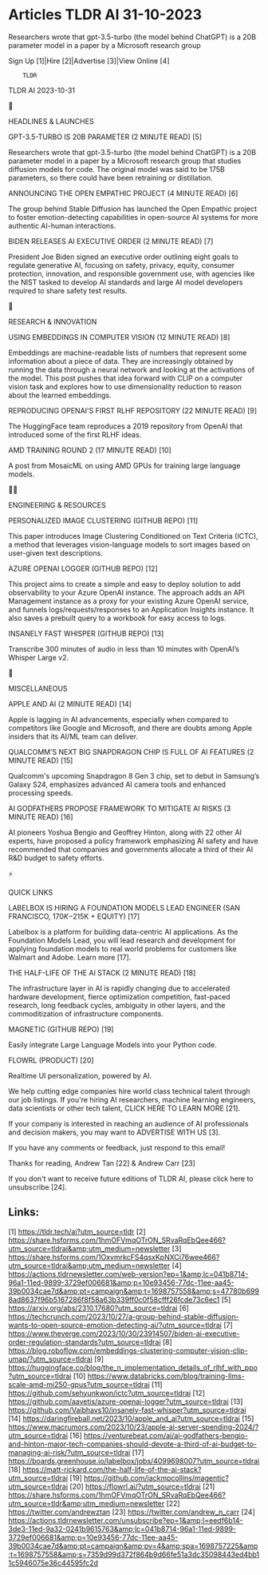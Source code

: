 # Articles TLDR AI 31-10-2023

Researchers wrote that gpt-3.5-turbo (the model behind ChatGPT) is a
20B parameter model in a paper by a Microsoft research group  

Sign Up [1]|Hire [2]|Advertise [3]|View Online [4] 

		TLDR 

TLDR AI 2023-10-31

🚀 

HEADLINES & LAUNCHES

 GPT-3.5-TURBO IS 20B PARAMETER (2 MINUTE READ) [5] 

 Researchers wrote that gpt-3.5-turbo (the model behind ChatGPT) is a
20B parameter model in a paper by a Microsoft research group that
studies diffusion models for code. The original model was said to be
175B parameters, so there could have been retraining or distillation. 

 ANNOUNCING THE OPEN EMPATHIC PROJECT (4 MINUTE READ) [6] 

 The group behind Stable Diffusion has launched the Open Empathic
project to foster emotion-detecting capabilities in open-source AI
systems for more authentic AI-human interactions. 

 BIDEN RELEASES AI EXECUTIVE ORDER (2 MINUTE READ) [7] 

 President Joe Biden signed an executive order outlining eight goals
to regulate generative AI, focusing on safety, privacy, equity,
consumer protection, innovation, and responsible government use, with
agencies like the NIST tasked to develop AI standards and large AI
model developers required to share safety test results. 

🧠 

RESEARCH & INNOVATION

 USING EMBEDDINGS IN COMPUTER VISION (12 MINUTE READ) [8] 

 Embeddings are machine-readable lists of numbers that represent some
information about a piece of data. They are increasingly obtained by
running the data through a neural network and looking at the
activations of the model. This post pushes that idea forward with CLIP
on a computer vision task and explores how to use dimensionality
reduction to reason about the learned embeddings. 

 REPRODUCING OPENAI'S FIRST RLHF REPOSITORY (22 MINUTE READ) [9] 

 The HuggingFace team reproduces a 2019 repository from OpenAI that
introduced some of the first RLHF ideas. 

 AMD TRAINING ROUND 2 (17 MINUTE READ) [10] 

 A post from MosaicML on using AMD GPUs for training large language
models. 

🧑‍💻 

ENGINEERING & RESOURCES

 PERSONALIZED IMAGE CLUSTERING (GITHUB REPO) [11] 

 This paper introduces Image Clustering Conditioned on Text Criteria
(IC⁠TC), a method that leverages vision-language models to sort
images based on user-given text descriptions. 

 AZURE OPENAI LOGGER (GITHUB REPO) [12] 

 This project aims to create a simple and easy to deploy solution to
add observability to your Azure OpenAI instance. The approach adds an
API Management instance as a proxy for your existing Azure OpenAI
service, and funnels logs/requests/responses to an Application
Insights instance. It also saves a prebuilt query to a workbook for
easy access to logs. 

 INSANELY FAST WHISPER (GITHUB REPO) [13] 

 Transcribe 300 minutes of audio in less than 10 minutes with
OpenAI’s Whisper Large v2. 

🎁 

MISCELLANEOUS

 APPLE AND AI (2 MINUTE READ) [14] 

 Apple is lagging in AI advancements, especially when compared to
competitors like Google and Microsoft, and there are doubts among
Apple insiders that its AI/ML team can deliver. 

 QUALCOMM’S NEXT BIG SNAPDRAGON CHIP IS FULL OF AI FEATURES (2
MINUTE READ) [15] 

 Qualcomm's upcoming Snapdragon 8 Gen 3 chip, set to debut in
Samsung’s Galaxy S24, emphasizes advanced AI camera tools and
enhanced processing speeds. 

 AI GODFATHERS PROPOSE FRAMEWORK TO MITIGATE AI RISKS (3 MINUTE READ)
[16] 

 AI pioneers Yoshua Bengio and Geoffrey Hinton, along with 22 other AI
experts, have proposed a policy framework emphasizing AI safety and
have recommended that companies and governments allocate a third of
their AI R&D budget to safety efforts. 

⚡ 

QUICK LINKS

 LABELBOX IS HIRING A FOUNDATION MODELS LEAD ENGINEER (SAN FRANCISCO,
$170K-$215K + EQUITY) [17] 

 Labelbox is a platform for building data-centric AI applications. As
the Foundation Models Lead, you will lead research and development for
applying foundation models to real world problems for customers like
Walmart and Adobe. Learn more [17].

 THE HALF-LIFE OF THE AI STACK (2 MINUTE READ) [18] 

 The infrastructure layer in AI is rapidly changing due to accelerated
hardware development, fierce optimization competition, fast-paced
research, long feedback cycles, ambiguity in other layers, and the
commoditization of infrastructure components. 

 MAGNETIC (GITHUB REPO) [19] 

 Easily integrate Large Language Models into your Python code. 

 FLOWRL (PRODUCT) [20] 

 Realtime UI personalization, powered by AI. 

 We help cutting edge companies hire world class technical talent
through our job listings. If you're hiring AI researchers, machine
learning engineers, data scientists or other tech talent, CLICK HERE
TO LEARN MORE [21]. 

If your company is interested in reaching an audience of AI
professionals and decision makers, you may want to ADVERTISE WITH US
[3]. 

If you have any comments or feedback, just respond to this email! 

Thanks for reading, 
Andrew Tan [22] & Andrew Carr [23] 

If you don't want to receive future editions of TLDR AI, please click
here to unsubscribe [24]. 

 

Links:
------
[1] https://tldr.tech/ai?utm_source=tldr
[2] https://share.hsforms.com/1hmOFVmqOTrON_SRvaRqEbQee466?utm_source=tldrai&amp;utm_medium=newsletter
[3] https://share.hsforms.com/1OxvmrkcFS4qsxKpNXCi76wee466?utm_source=tldrai&amp;utm_medium=newsletter
[4] https://actions.tldrnewsletter.com/web-version?ep=1&amp;lc=041b8714-96a1-11ed-9899-3729ef006681&amp;p=10e93456-77dc-11ee-aa45-39b0034cae7d&amp;pt=campaign&amp;t=1698757558&amp;s=47780b6998ad8637f96b5167286f8f58a63b339ff0c0f58cfff26fcde73c6ec1
[5] https://arxiv.org/abs/2310.17680?utm_source=tldrai
[6] https://techcrunch.com/2023/10/27/a-group-behind-stable-diffusion-wants-to-open-source-emotion-detecting-ai/?utm_source=tldrai
[7] https://www.theverge.com/2023/10/30/23914507/biden-ai-executive-order-regulation-standards?utm_source=tldrai
[8] https://blog.roboflow.com/embeddings-clustering-computer-vision-clip-umap/?utm_source=tldrai
[9] https://huggingface.co/blog/the_n_implementation_details_of_rlhf_with_ppo?utm_source=tldrai
[10] https://www.databricks.com/blog/training-llms-scale-amd-mi250-gpus?utm_source=tldrai
[11] https://github.com/sehyunkwon/ictc?utm_source=tldrai
[12] https://github.com/aavetis/azure-openai-logger?utm_source=tldrai
[13] https://github.com/Vaibhavs10/insanely-fast-whisper?utm_source=tldrai
[14] https://daringfireball.net/2023/10/apple_and_ai?utm_source=tldrai
[15] https://www.macrumors.com/2023/10/23/apple-ai-server-spending-2024/?utm_source=tldrai
[16] https://venturebeat.com/ai/ai-godfathers-bengio-and-hinton-major-tech-companies-should-devote-a-third-of-ai-budget-to-managing-ai-risk/?utm_source=tldrai
[17] https://boards.greenhouse.io/labelbox/jobs/4099698007?utm_source=tldrai
[18] https://matt-rickard.com/the-half-life-of-the-ai-stack?utm_source=tldrai
[19] https://github.com/jackmpcollins/magentic?utm_source=tldrai
[20] https://flowrl.ai/?utm_source=tldrai
[21] https://share.hsforms.com/1hmOFVmqOTrON_SRvaRqEbQee466?utm_source=tldr&amp;utm_medium=newsletter
[22] https://twitter.com/andrewztan
[23] https://twitter.com/andrew_n_carr
[24] https://actions.tldrnewsletter.com/unsubscribe?ep=1&amp;l=eedf6b14-3de3-11ed-9a32-0241b9615763&amp;lc=041b8714-96a1-11ed-9899-3729ef006681&amp;p=10e93456-77dc-11ee-aa45-39b0034cae7d&amp;pt=campaign&amp;pv=4&amp;spa=1698757225&amp;t=1698757558&amp;s=7359d99d372f864b9d66fe51a3dc35098443ed4bb11c5946075e36c44595fc2d
